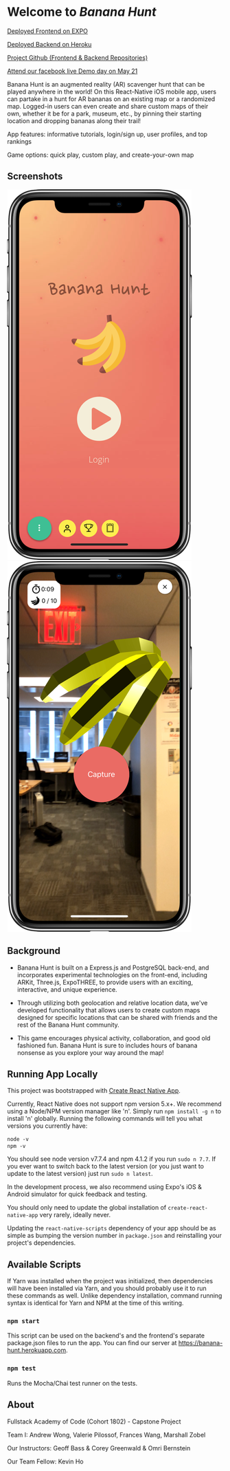 # Welcome to _Banana Hunt_

[Deployed Frontend on EXPO]()

[Deployed Backend on Heroku](https://banana-hunt.herokuapp.com)

[Project Github (Frontend & Backend Repositories)](https://github.com/BananaHuntAR)

[Attend our facebook live Demo day on May 21](https://www.facebook.com/events/611172005893149/)

Banana Hunt is an augmented reality (AR) scavenger hunt that can be played anywhere in the world! On this React-Native iOS mobile app, users can partake in a hunt for AR bananas on an existing map or a randomized map. Logged-in users can even create and share custom maps of their own, whether it be for a park, museum, etc., by pinning their starting location and dropping bananas along their trail!

App features: informative tutorials, login/sign up, user profiles, and top rankings

Game options: quick play, custom play, and create-your-own map

## Screenshots

![iPhone 10 Screenshot DEMO 1](assets/demo00.png)
![iPhone 10 Screenshot DEMO 1](assets/demo03.png)

## Background

* Banana Hunt is built on a Express.js and PostgreSQL back-end, and incorporates experimental technologies on the front-end, including ARKit, Three.js, ExpoTHREE, to provide users with an exciting, interactive, and unique experience.

* Through utilizing both geolocation and relative location data, we've developed functionality that allows users to create custom maps designed for specific locations that can be shared with friends and the rest of the Banana Hunt community.

* This game encourages physical activity, collaboration, and good old fashioned fun. Banana Hunt is sure to includes hours of banana nonsense as you explore your way around the map!

## Running App Locally

This project was bootstrapped with [Create React Native App](https://github.com/react-community/create-react-native-app).

Currently, React Native does not support npm version 5.x+.
We recommend using a Node/NPM version manager like 'n'.
Simply run `npm install -g n` to install 'n' globally.
Running the following commands will tell you what versions you currently have:

```
node -v
npm -v
```

You should see node version v7.7.4 and npm 4.1.2 if you run `sudo n 7.7`.
If you ever want to switch back to the latest version (or you just want to update to the latest version) just run `sudo n latest`.

In the development process, we also recommend using Expo's iOS & Android simulator for quick feedback and testing.

You should only need to update the global installation of `create-react-native-app` very rarely, ideally never.

Updating the `react-native-scripts` dependency of your app should be as simple as bumping the version number in `package.json` and reinstalling your project's dependencies.

## Available Scripts

If Yarn was installed when the project was initialized, then dependencies will have been installed via Yarn, and you should probably use it to run these commands as well. Unlike dependency installation, command running syntax is identical for Yarn and NPM at the time of this writing.

### `npm start`

This script can be used on the backend's and the frontend's separate package.json files to run the app. You can find our server at https://banana-hunt.herokuapp.com.

### `npm test`

Runs the Mocha/Chai test runner on the tests.

## About

Fullstack Academy of Code (Cohort 1802) - Capstone Project

Team I: Andrew Wong, Valerie Pilossof, Frances Wang, Marshall Zobel

Our Instructors: Geoff Bass & Corey Greenwald & Omri Bernstein

Our Team Fellow: Kevin Ho
